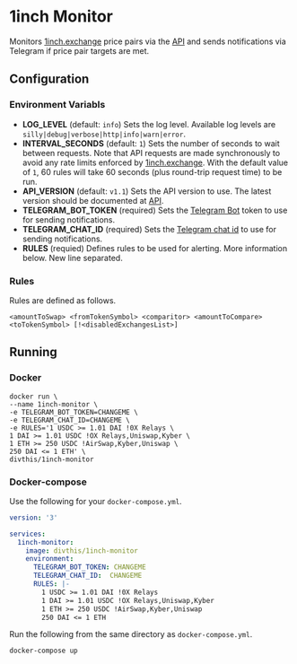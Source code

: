 # 1inch Monitor
Monitors [1inch.exchange](https://1inch.exchange) price pairs via the [API](https://1inch.exchange/#/api) and sends notifications via Telegram if price pair targets are met.

## Configuration

### Environment Variabls
- **LOG_LEVEL** (default: `info`) Sets the log level. Available log levels are `silly|debug|verbose|http|info|warn|error`.
- **INTERVAL_SECONDS** (default: `1`) Sets the number of seconds to wait between requests. Note that API requests are made synchronously to avoid any rate limits enforced by [1inch.exchange](https://1inch.exchange). With the default value of `1`, 60 rules will take 60 seconds (plus round-trip request time) to be run.
- **API_VERSION** (default: `v1.1`) Sets the API version to use. The latest version should be documented at [API](https://1inch.exchange/#/api).
- **TELEGRAM_BOT_TOKEN** (required) Sets the [Telegram Bot](https://core.telegram.org/bots#3-how-do-i-create-a-bot) token to use for sending notifications.
- **TELEGRAM_CHAT_ID** (required) Sets the [Telegram chat id](https://stackoverflow.com/a/32572159/882223) to use for sending notifications.
- **RULES** (requied) Defines rules to be used for alerting. More information below. New line separated.

### Rules
Rules are defined as follows.

```
<amountToSwap> <fromTokenSymbol> <comparitor> <amountToCompare> <toTokenSymbol> [!<disabledExchangesList>]
```

## Running

### Docker
```shell
docker run \
--name 1inch-monitor \
-e TELEGRAM_BOT_TOKEN=CHANGEME \
-e TELEGRAM_CHAT_ID=CHANGEME \
-e RULES='1 USDC >= 1.01 DAI !0X Relays \
1 DAI >= 1.01 USDC !OX Relays,Uniswap,Kyber \
1 ETH >= 250 USDC !AirSwap,Kyber,Uniswap \
250 DAI <= 1 ETH' \
divthis/1inch-monitor
```

### Docker-compose

Use the following for your `docker-compose.yml`.

```yaml
version: '3'

services:
  1inch-monitor:
    image: divthis/1inch-monitor
    environment:
      TELEGRAM_BOT_TOKEN: CHANGEME
      TELEGRAM_CHAT_ID:  CHANGEME
      RULES: |-
        1 USDC >= 1.01 DAI !0X Relays
        1 DAI >= 1.01 USDC !OX Relays,Uniswap,Kyber
        1 ETH >= 250 USDC !AirSwap,Kyber,Uniswap
        250 DAI <= 1 ETH
```

Run the following from the same directory as `docker-compose.yml`.

```shell
docker-compose up
```
